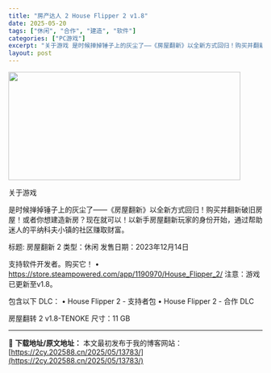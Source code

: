 ```yaml
---
title: "房产达人 2 House Flipper 2 v1.8"
date: 2025-05-20
tags: ["休闲", "合作", "建造", "软件"]
categories: ["PC游戏"]
excerpt: "关于游戏 是时候掸掉锤子上的灰尘了——《房屋翻新》以全新方式回归！购买并翻新破旧房屋！或者你想建造新房？现在就可以！以新手房屋翻新玩家的身份开始，通过帮助迷人的平纳科夫小镇的社区赚取财富。 标题: 房屋翻新 2 类型：休闲 发售日期：2023年12月14日 支持软件开发者。购买它！ • https:&hellip;"
layout: post
---
```


<img src="https://2cy.202588.cn/wp-content/uploads/2025/05/2025052004184692.webp" alt="" width="460" height="215" class="aligncenter size-full wp-image-13777" />

关于游戏

是时候掸掉锤子上的灰尘了——《房屋翻新》以全新方式回归！购买并翻新破旧房屋！或者你想建造新房？现在就可以！以新手房屋翻新玩家的身份开始，通过帮助迷人的平纳科夫小镇的社区赚取财富。

标题: 房屋翻新 2
类型：休闲
发售日期：2023年12月14日

支持软件开发者。购买它！
• https://store.steampowered.com/app/1190970/House_Flipper_2/
注意：游戏已更新至v1.8。

包含以下 DLC：
• House Flipper 2 - 支持者包
• House Flipper 2 - 合作 DLC

房屋翻转 2 v1.8-TENOKE
尺寸：11 GB 

---
📖 **下载地址/原文地址：** 本文最初发布于我的博客网站：[https://2cy.202588.cn/2025/05/13783/](https://2cy.202588.cn/2025/05/13783/)
